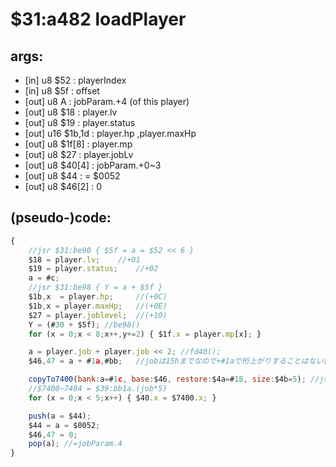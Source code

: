 ﻿
# $31:a482 loadPlayer

<summary></summary>

## args:
+ [in] u8 $52 : playerIndex
+ [in] u8 $5f : offset
+ [out] u8 A : jobParam.+4 (of this player)
+ [out] u8 $18 : player.lv
+ [out] u8 $19 : player.status
+ [out] u16 $1b,1d : player.hp ,player.maxHp
+ [out] u8 $1f[8] : player.mp
+ [out] u8 $27 : player.jobLv
+ [out] u8 $40[4] : jobParam.+0~3
+ [out] u8 $44 : = $0052
+ [out] u8 $46[2] : 0
## (pseudo-)code:
```js
{
	//jsr $31:be90 { $5f = a = $52 << 6 }
	$18 = player.lv;	//+01
	$19 = player.status;	//+02
	a = #c;
	//jsr $31:be98 { Y = a + $5f }
	$1b,x  = player.hp; 	//(+0C)
	$1b,x = player.maxHp; 	//(+0E)
	$27 = player.joblevel; 	//(+10)
	Y = (#30 + $5f); //be98()
	for (x = 0;x < 8;x++,y+=2) { $1f.x = player.mp[x]; }

	a = player.job + player.job << 2; //fd40();
	$46,47 = a + #1a,#bb;	//jobは15hまでなので+#1aで桁上がりすることはない筈だが

	copyTo7400(bank:a=#1c, base:$46, restore:$4a=#18, size:$4b=5); //jsr $3f:fddc();
	//$7400~7404 = $39:bb1a.(job*5)
	for (x = 0;x < 5;x++) { $40.x = $7400.x; }

	push(a = $44);
	$44 = a = $0052;
	$46,47 = 0;
	pop(a);	//=jobParam.4
}
```



